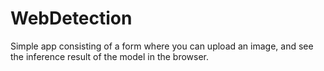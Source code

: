 # WebDetection
Simple app consisting of a form where you can upload an image, and see the inference result of the model in the browser.
